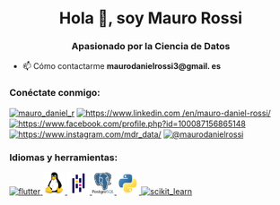 <h1 align="center">Hola 👋, soy Mauro Rossi</h1>
<h3 align="center">Apasionado por la Ciencia de Datos</h3>

- 📫 Cómo contactarme **maurodanielrossi3@gmail. es**

<h3 align="left">Conéctate conmigo:</h3>
<p align="left">
<a href="https://twitter.com/mauro_daniel_r" target="blank"><img align="center" src="https://raw.githubusercontent.com/rahuldkjain/github-profile-readme-generator/master/src/images/icons/Social/twitter.svg" alt="mauro_daniel_r" height=" 30" ancho="40" /></a>
<a href="https://linkedin.com/en/https://www.linkedin.com/en/mauro-daniel-rossi/" target="blank"><img align="center" src=" https://raw.githubusercontent.com/rahuldkjain/github-profile-readme-generator/master/src/images/icons/Social/linked-in-alt.svg" alt="https://www.linkedin.com /en/mauro-daniel-rossi/" height="30" width="40" /></a>
<a href="https://fb.com/https://www.facebook.com/profile .php?id=100087156865148" target="en blanco"><img align="center" src="https://raw.githubusercontent.com/rahuldkjain/github-profile-readme-generator/master/src/images/icons /Social/facebook.svg" alt="https://www.facebook.com/profile.php?id=100087156865148" height="30" width="40" /></a>
<a href="https://instagram.com/https://www.instagram.com/mdr_data/" target="blank"><img align="center" src="https://raw.githubusercontent. com/rahuldkjain/github-profile-readme-generator/master/src/images/icons/Social/instagram.svg" alt="https://www.instagram.com/mdr_data/" height="30" width=" 40" /></a>
<a href="https://medium.com/@maurodanielrossi" target="blank"><img align="center" src="https://raw.githubusercontent.com/ rahuldkjain/github-profile-readme-generator/master/src/images/icons/Social/medium.svg" alt="@maurodanielrossi" height="30" width="40" /></a>
</p>

<h3 align="left">Idiomas y herramientas:</h3>
<p align="left"> <a href="https://flutter.dev" target="_blank" rel="noreferrer"> <img src="https://www.vectorlogo.zone/logos/flutterio /flutterio-icon.svg" alt="flutter" width="40" height="40"/> </a> <a href="https://www.linux.org/" target="_blank" rel ="noreferrer"> <img src="https://raw.githubusercontent.com/devicons/devicon/master/icons/linux/linux-original.svg" alt="linux" width="40" height="40 "/> </a> <a href="https://pandas.pydata.org/" target="_blank" rel="noreferrer"> <img src="https://raw.githubusercontent.com/devicons/devicon/2ae2a900d2f041da66e950e4d48052658d850630/icons/pandas/pandas-original.svg" alt="pandas" width="40" height="40"/> </a> <a href="https://www. postgresql.org" target="_blank" rel="noreferrer"> <img src="https://raw.githubusercontent.com/devicons/devicon/master/icons/postgresql/postgresql-original-wordmark.svg" alt= "postgresql" width="40" height="40"/> </a> <a href="https://www.python.org" target="_blank" rel="noreferrer"> <img src=" https://raw.githubusercontent.com/devicons/devicon/master/icons/python/python-original.svg" alt="python" width="40" height="40"/> </a> <a href="https://scikit-learn.org/" target="_blank" rel="noreferrer"> <img src="https://upload.wikimedia.org/ wikipedia/commons/0/05/Scikit_learn_logo_small.svg" alt="scikit_learn" ancho="40" altura="40"/> </a> </p>
